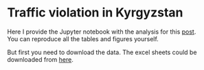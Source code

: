 # Traffic violation in Kyrgyzstan
Here I provide the Jupyter notebook with the analysis for this [post](link). \
You can reproduce all the tables and figures yourself.

But first you need to download the data. The excel sheets could be downloaded from [here](https://drive.google.com/drive/folders/1buAWJahlZSgZQ6_C73dyGaEZjv-yqhf3?usp=share_link).
